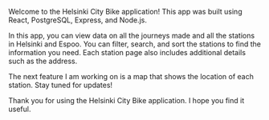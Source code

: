Welcome to the Helsinki City Bike application! This app was built using React, PostgreSQL, Express, and Node.js.

In this app, you can view data on all the journeys made and all the stations in Helsinki and Espoo. You can filter, search, and sort the stations to find the information you need. Each station page also includes additional details such as the address.

The next feature I am working on is a map that shows the location of each station. Stay tuned for updates!

Thank you for using the Helsinki City Bike application. I hope you find it useful.
